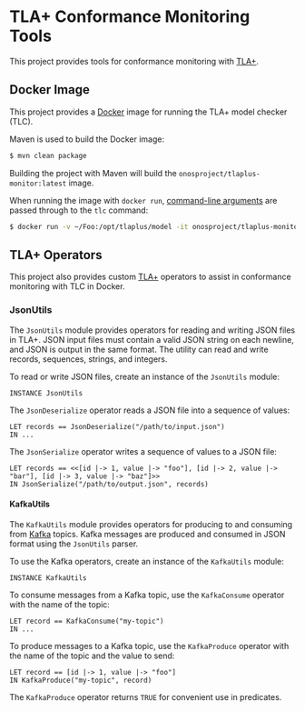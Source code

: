 # TLA+ Conformance Monitoring Tools

This project provides tools for conformance monitoring with [TLA+].

## Docker Image

This project provides a [Docker] image for running the TLA+ model checker (TLC).

Maven is used to build the Docker image:

```bash
$ mvn clean package
```

Building the project with Maven will build the `onosproject/tlaplus-monitor:latest` image.

When running the image with `docker run`, [command-line arguments](https://lamport.azurewebsites.net/tla/current-tools.pdf)
are passed through to the `tlc` command:

```bash
$ docker run -v ~/Foo:/opt/tlaplus/model -it onosproject/tlaplus-monitor:latest /opt/tlaplus/model/Foo.tla
```

## TLA+ Operators

This project also provides custom [TLA+] operators to assist in conformance
monitoring with TLC in Docker.

### JsonUtils

The `JsonUtils` module provides operators for reading and writing JSON files in
TLA+. JSON input files must contain a valid JSON string on each newline, and JSON
is output in the same format. The utility can read and write records, sequences,
strings, and integers.

To read or write JSON files, create an instance of the `JsonUtils` module:

```
INSTANCE JsonUtils
```

The `JsonDeserialize` operator reads a JSON file into a sequence of values:

```
LET records == JsonDeserialize("/path/to/input.json")
IN ...
```

The `JsonSerialize` operator writes a sequence of values to a JSON file:

```
LET records == <<[id |-> 1, value |-> "foo"], [id |-> 2, value |-> "bar"], [id |-> 3, value |-> "baz"]>>
IN JsonSerialize("/path/to/output.json", records)
```

#### KafkaUtils

The `KafkaUtils` module provides operators for producing to and consuming from
[Kafka] topics. Kafka messages are produced and consumed in JSON format using
the `JsonUtils` parser.

To use the Kafka operators, create an instance of the `KafkaUtils` module:

```
INSTANCE KafkaUtils
```

To consume messages from a Kafka topic, use the `KafkaConsume` operator with
the name of the topic:

```
LET record == KafkaConsume("my-topic")
IN ...
```

To produce messages to a Kafka topic, use the `KafkaProduce` operator with the
name of the topic and the value to send:

```
LET record == [id |-> 1, value |-> "foo"]
IN KafkaProduce("my-topic", record)
```

The `KafkaProduce` operator returns `TRUE` for convenient use in predicates.

[Docker]: https://www.docker.com/
[TLA+]: https://lamport.azurewebsites.net/tla/tla.html
[Kafka]: https://kafka.apache.org/
